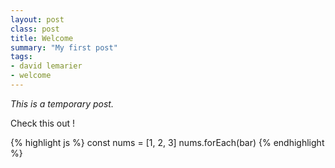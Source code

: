 ```yaml
---
layout: post
class: post
title: Welcome
summary: "My first post"
tags:
- david lemarier
- welcome
---
```


*This is a temporary post.*

Check this out !

{% highlight js %}
const nums = [1, 2, 3]
nums.forEach(bar)
{% endhighlight %}
